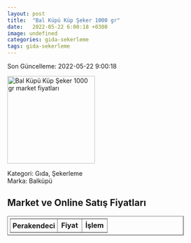 ```yaml
---
layout: post
title:  "Bal Küpü Küp Şeker 1000 gr"
date:   2022-05-22 6:00:18 +0300
image: undefined
categories: gida-sekerleme
tags: gida-sekerleme
---
```


Son Güncelleme: 2022-05-22 9:00:18

<img src="undefined" width="200" alt="Bal Küpü Küp Şeker 1000 gr market fiyatları" />

Kategori: Gıda, Şekerleme
<br />
Marka: Balküpü

<h2>Market ve Online Satış Fiyatları</h2>

<table border="1" style="padding: 5px;width:80%;">
  <tr>
    <td style="padding: 5px;"><strong>Perakendeci</strong></td>
    <td><strong>Fiyat</strong></td>
    <td><strong>İşlem</strong></td>
  </tr>
  
</table>
